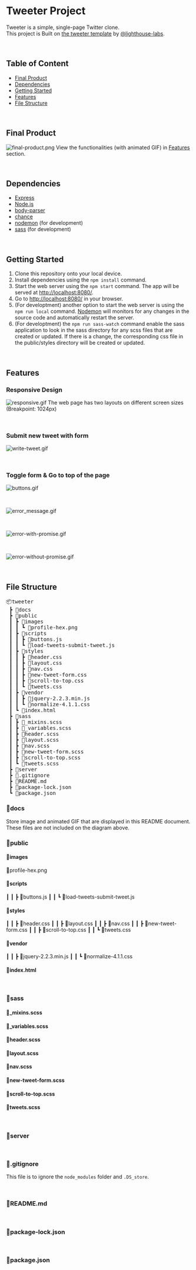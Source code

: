 # Tweeter Project

Tweeter is a simple, single-page Twitter clone.  
This project is Built on [the tweeter template](https://github.com/lighthouse-labs/tweeter) by [@lighthouse-labs](https://github.com/lighthouse-labs).

&nbsp; 

## Table of Content
- [Final Product](#final-product)
- [Dependencies](#dependencies)
- [Getting Started](#getting-started)
- [Features](#features)
- [File Structure](#file-structure)

&nbsp; 

## Final Product

![final-product.png](./docs/final-product.png)
View the functionalities (with animated GIF) in [Features](#features) section.

&nbsp; 

## Dependencies

- [Express](https://expressjs.com/)
- [Node.js](https://nodejs.org/en/)
- [body-parser](https://github.com/expressjs/body-parser)
- [chance](https://chancejs.com/)
- [nodemon](https://github.com/remy/nodemon) (for development)
- [sass](https://sass-lang.com/) (for development)

&nbsp; 

## Getting Started

1. Clone this repository onto your local device.
2. Install dependencies using the `npm install` command.
3. Start the web server using the `npm start` command. The app will be served at <http://localhost:8080/>.
4. Go to <http://localhost:8080/> in your browser.
5. (For developtment) another option to start the web server is using the `npm run local` command. [Nodemon](https://github.com/remy/nodemon) will monitors for any changes in the source code and automatically restart the server.
6. (For developtment) the `npm run sass-watch` command enable the sass application to look in the sass directory for any scss files that are created or updated. If there is a change, the corresponding css file in the public/styles directory will be created or updated.

&nbsp; 

## Features

### Responsive Design
![responsive.gif](./docs/responsive.gif)
The web page has two layouts on different screen sizes (Breakpoint: 1024px)

&nbsp; 

### Submit new tweet with form
![write-tweet.gif](./docs/write-tweet.gif)

&nbsp; 

### Toggle form & Go to top of the page
![buttons.gif](./docs/buttons.gif)

&nbsp; 

![error_message.gif](./docs/error_message.gif)

&nbsp; 

![error-with-promise.gif](./docs/error-with-promise.gif)

&nbsp; 

![error-without-promise.gif](./docs/error-without-promise.gif)

&nbsp; 

## File Structure

<pre>
📦tweeter
 ┣ 📂docs
 ┣ 📂public
 ┃ ┣ 📂images
 ┃ ┃ ┗ 📜profile-hex.png
 ┃ ┣ 📂scripts
 ┃ ┃ ┣ 📜buttons.js
 ┃ ┃ ┗ 📜load-tweets-submit-tweet.js
 ┃ ┣ 📂styles
 ┃ ┃ ┣ 📜header.css
 ┃ ┃ ┣ 📜layout.css
 ┃ ┃ ┣ 📜nav.css
 ┃ ┃ ┣ 📜new-tweet-form.css
 ┃ ┃ ┣ 📜scroll-to-top.css
 ┃ ┃ ┗ 📜tweets.css
 ┃ ┣ 📂vendor
 ┃ ┃ ┣ 📜jquery-2.2.3.min.js
 ┃ ┃ ┗ 📜normalize-4.1.1.css
 ┃ ┗ 📜index.html
 ┣ 📂sass
 ┃ ┣ 📜_mixins.scss
 ┃ ┣ 📜_variables.scss
 ┃ ┣ 📜header.scss
 ┃ ┣ 📜layout.scss
 ┃ ┣ 📜nav.scss
 ┃ ┣ 📜new-tweet-form.scss
 ┃ ┣ 📜scroll-to-top.scss
 ┃ ┗ 📜tweets.scss
 ┣ 📂server
 ┣ 📜.gitignore
 ┣ 📜README.md
 ┣ 📜package-lock.json
 ┗ 📜package.json
</pre>


### 📂docs
Store image and animated GIF that are displayed in this README document. These files are not included on the diagram above.
&nbsp; 


### 📂public

#### 📂images
📜profile-hex.png
####  📂scripts
 ┃ ┃ ┣ 📜buttons.js
 ┃ ┃ ┗ 📜load-tweets-submit-tweet.js
####  📂styles
 ┃ ┃ ┣ 📜header.css
 ┃ ┃ ┣ 📜layout.css
 ┃ ┃ ┣ 📜nav.css
 ┃ ┃ ┣ 📜new-tweet-form.css
 ┃ ┃ ┣ 📜scroll-to-top.css
 ┃ ┃ ┗ 📜tweets.css
####  📂vendor
 ┃ ┃ ┣ 📜jquery-2.2.3.min.js
 ┃ ┃ ┗ 📜normalize-4.1.1.css
####  📜index.html

 &nbsp; 

 ### 📂sass
 #### 📜_mixins.scss
 #### 📜_variables.scss
 #### 📜header.scss
 #### 📜layout.scss
 #### 📜nav.scss
 #### 📜new-tweet-form.scss
 #### 📜scroll-to-top.scss
 #### 📜tweets.scss

 &nbsp; 

### 📂server

 &nbsp; 


### 📜.gitignore
This file is to ignore the `node_modules` folder and `.DS_store`.

 &nbsp; 

### 📜README.md

 &nbsp; 

### 📜package-lock.json

  &nbsp; 

### 📜package.json